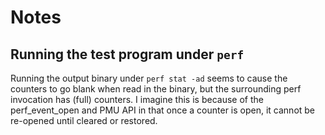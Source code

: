 # Notes

## Running the test program under `perf`

Running the output binary under `perf stat -ad` seems to cause the counters to
go blank when read in the binary, but the surrounding perf invocation has (full)
counters. I imagine this is because of the perf_event_open and PMU API in that
once a counter is open, it cannot be re-opened until cleared or restored.
